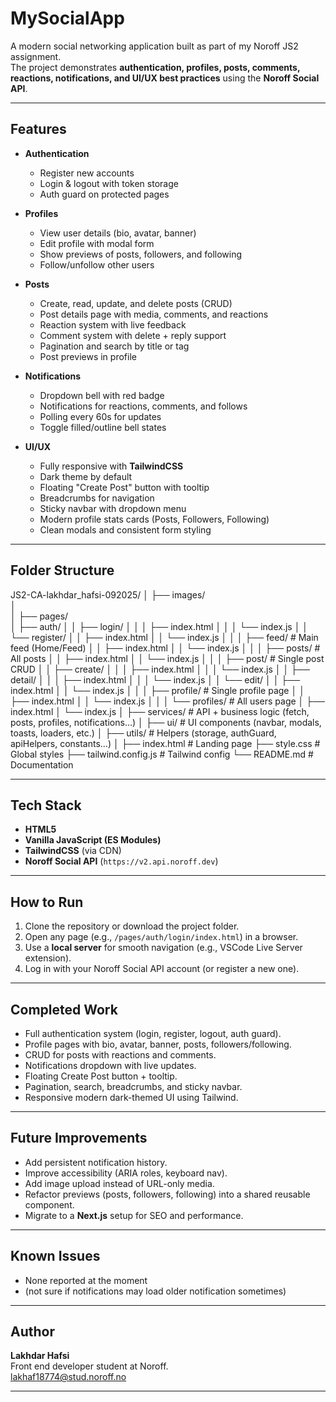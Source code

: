 # MySocialApp

A modern social networking application built as part of my Noroff JS2 assignment.  
The project demonstrates **authentication, profiles, posts, comments, reactions, notifications, and UI/UX best practices** using the **Noroff Social API**.

---

## Features

- **Authentication**

     - Register new accounts
     - Login & logout with token storage
     - Auth guard on protected pages

- **Profiles**

     - View user details (bio, avatar, banner)
     - Edit profile with modal form
     - Show previews of posts, followers, and following
     - Follow/unfollow other users

- **Posts**

     - Create, read, update, and delete posts (CRUD)
     - Post details page with media, comments, and reactions
     - Reaction system with live feedback
     - Comment system with delete + reply support
     - Pagination and search by title or tag
     - Post previews in profile

- **Notifications**

     - Dropdown bell with red badge
     - Notifications for reactions, comments, and follows
     - Polling every 60s for updates
     - Toggle filled/outline bell states

- **UI/UX**
     - Fully responsive with **TailwindCSS**
     - Dark theme by default
     - Floating "Create Post" button with tooltip
     - Breadcrumbs for navigation
     - Sticky navbar with dropdown menu
     - Modern profile stats cards (Posts, Followers, Following)
     - Clean modals and consistent form styling

---

## Folder Structure

JS2-CA-lakhdar_hafsi-092025/
│
├── images/  
│  
│
├── pages/  
│ ├── auth/
│ │ ├── login/
│ │ │ ├── index.html
│ │ │ └── index.js
│ │ └── register/
│ │ ├── index.html
│ │ └── index.js
│ │
│ ├── feed/ # Main feed (Home/Feed)
│ │ ├── index.html
│ │ └── index.js
│ │
│ ├── posts/ # All posts
│ │ ├── index.html
│ │ └── index.js
│ │
│ ├── post/ # Single post CRUD
│ │ ├── create/
│ │ │ ├── index.html
│ │ │ └── index.js
│ │ ├── detail/
│ │ │ ├── index.html
│ │ │ └── index.js
│ │ └── edit/
│ │ ├── index.html
│ │ └── index.js
│ │
│ ├── profile/ # Single profile page
│ │ ├── index.html
│ │ └── index.js
│ │
│ └── profiles/ # All users page
│ ├── index.html
│ └── index.js
│
├── services/ # API + business logic (fetch, posts, profiles, notifications…)
│
├── ui/ # UI components (navbar, modals, toasts, loaders, etc.)
│
├── utils/ # Helpers (storage, authGuard, apiHelpers, constants…)
│
├── index.html # Landing page
├── style.css # Global styles
├── tailwind.config.js # Tailwind config
└── README.md # Documentation

---

## Tech Stack

- **HTML5**
- **Vanilla JavaScript (ES Modules)**
- **TailwindCSS** (via CDN)
- **Noroff Social API** (`https://v2.api.noroff.dev`)

---

## How to Run

1. Clone the repository or download the project folder.
2. Open any page (e.g., `/pages/auth/login/index.html`) in a browser.
3. Use a **local server** for smooth navigation (e.g., VSCode Live Server extension).
4. Log in with your Noroff Social API account (or register a new one).

---

## Completed Work

- Full authentication system (login, register, logout, auth guard).
- Profile pages with bio, avatar, banner, posts, followers/following.
- CRUD for posts with reactions and comments.
- Notifications dropdown with live updates.
- Floating Create Post button + tooltip.
- Pagination, search, breadcrumbs, and sticky navbar.
- Responsive modern dark-themed UI using Tailwind.

---

## Future Improvements

- Add persistent notification history.
- Improve accessibility (ARIA roles, keyboard nav).
- Add image upload instead of URL-only media.
- Refactor previews (posts, followers, following) into a shared reusable component.
- Migrate to a **Next.js** setup for SEO and performance.

---

## Known Issues

- None reported at the moment
- (not sure if notifications may load older notification sometimes)

---

## Author

**Lakhdar Hafsi**  
Front end developer student at Noroff.  
lakhaf18774@stud.noroff.no

---

